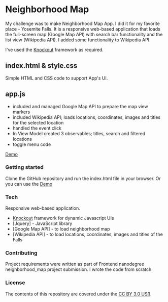 # Neighborhood Map
My challenge was to make Neighborhood Map App. I did it for my favorite place - Yosemite Falls. It is a responsive web-based application that loads the full-screen map (Google Map API) with search bar functionality and the list view (Wikipedia API). I added some functionality to Wikipedia API.

I've used the [Knockout](http://knockoutjs.com/) framework as required.

## index.html & style.css
Simple HTML and CSS code to support App's UI.

## app.js
- included and managed Google Map API to prepare the map view markers
- included Wikipedia API; loads locations, coordinates, images and titles for the selected location
- handled the event click
- In View Model created 3 observables; titles, search and filtered locations
- toggle menu code

[Demo](https://helenajagodnikkuhar.github.io/nanodegree-neighborhood_map)

### Getting started
Clone the GitHub repository and run the index.html file in your browser. Or you can use the [Demo](https://helenajagodnikkuhar.github.io/nanodegree-neighborhood_map)

### Tech

Responsive web-based application.

* [Knockout](http://knockoutjs.com/) framework for dynamic Javascript UIs
* [Jquery] - JavaScript library 
* [Google Map API] - to load neighborhood map
* [Wikipedia API] - to load locations, coordinates, images and titles of the Falls

### Contributing
Project requirements were written as part of Frontend nanodegree neighborhood_map project submission. I wrote the code from scratch.

### License
The contents of this repository are covered under the [CC BY 3.0 USß](https://creativecommons.org/licenses/by/3.0/us/).